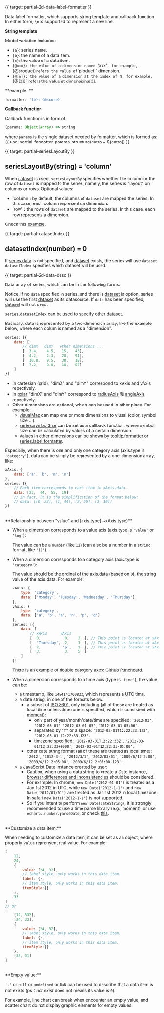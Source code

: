 {{ target: partial-2d-data-label-formatter }}

Data label formatter, which supports string template and callback function. In either form, `\n` is supported to represent a new line.


**String template**

Model variation includes:
+ `{a}`: series name.
+ `{b}`: the name of a data item.
+ `{c}`: the value of a data item.
+ `{@xxx}: the value of a dimension named `'xxx'`, for example, `{@product}` refers the value of `'product'` dimension.
+ `{@[n]}: the value of a dimension at the index of `n`, for example, `{@[3]}` refers the value at dimensions[3].

**example: **
```js
formatter: '{b}: {@score}'
```

**Callback function**

Callback function is in form of:
```js
(params: Object|Array) => string
```
where `params` is the single dataset needed by formatter, which is formed as:
{{ use: partial-formatter-params-structure(extra = ${extra}) }}



{{ target: partial-seriesLayoutBy }}

## seriesLayoutBy(string) = 'column'

When [dataset](~dataset) is used, `seriesLayoutBy` specifies whether the column or the row of `dataset` is mapped to the series, namely, the series is "layout" on columns or rows. Optional values:

+ 'column': by default, the columns of `dataset` are mapped the series. In this case, each column represents a dimension.
+ 'row'：the rows of `dataset` are mapped to the series. In this case, each row represents a dimension.

Check this [example](${galleryEditorPath}dataset-series-layout-by).


{{ target: partial-datasetIndex }}

## datasetIndex(number) = 0

If [series.data](~series.data) is not specified, and [dataset](~dataset) exists, the series will use `dataset`. `datasetIndex` specifies which dataset will be used.



{{ target: partial-2d-data-desc }}

Data array of series, which can be in the following forms:

Notice, if no `data` specified in series, and there is [dataset](~dataset) in option, series will use the first [dataset](~dataset) as its datasource. If `data` has been specified, [dataset](~dataset) will not used.

`series.datasetIndex` can be used to specify other [dataset](~dataset).


Basically, data is represented by a two-dimension array, like the example below, where each colum is named as a "dimension".
```js
series: [{
    data: [
        // dimX   dimY   other dimensions ...
        [  3.4,    4.5,   15,   43],
        [  4.2,    2.3,   20,   91],
        [  10.8,   9.5,   30,   18],
        [  7.2,    8.8,   18,   57]
    ]
}]
```

+ In [cartesian (grid)](~grid), "dimX" and "dimY" correspond to [xAxis](~xAxis) and [yAxis](~yAxis) repectively.
+ In [polar](~polar) "dimX" and "dimY" correspond to [radiusAxis](~radiusAxis) 和 [angleAxis](~anbleAxis) repectively.
+ Other dimensions are optional, which can be used in other place. For example:
    + [visualMap](~visualMap) can map one or more dimensions to viusal (color, symbol size ...).
    + [series.symbolSize](~series.symbolSize) can be set as a callback function, where symbol size can be calculated by values of a certain dimension.
    + Values in other dimensions can be shown by [tooltip.formatter](~tooltip.formatter) or [series.label.formatter](~series.label.formatter).

Especially, when there is one and only one category axis (axis.type is `'category'`), data can be simply be represented by a one-dimension array, like:
```js
xAxis: {
    data: ['a', 'b', 'm', 'n']
},
series: [{
    // Each item corresponds to each item in xAxis.data.
    data: [23,  44,  55,  19]
    // In fact, it is the simplification of the format below:
    // data: [[0, 23], [1, 44], [2, 55], [3, 19]]
}]
```

<br>
**Relationship between "value" and [axis.type](~xAxis.type)**

+ When a dimension corresponds to a value axis (axis.type is `'value'` or `'log'`):

    The value can be a `number` (like `12`) (can also be a number in a `string` format, like `'12'`).

+ When a dimension corresponds to a category axis (axis.type is `'category'`):

    The value should be the ordinal of the axis.data (based on `0`), the string value of the axis.data. For example:
    ```js
    xAxis: {
        type: 'category',
        data: ['Monday', 'Tuesday', 'Wednesday', 'Thursday']
    },
    yAxis: {
        type: 'category',
        data: ['a', 'b', 'm', 'n', 'p', 'q']
    },
    series: [{
        data: [
            // xAxis      yAxis
            [  0,           0,    2  ], // This point is located at xAxis: 'Monday', yAxis: 'a'.
            [  'Thursday',  2,    1  ], // This point is located at xAxis: 'Thursday', yAxis: 'm'.
            [  2,          'p',   2  ], // This point is located at xAxis: 'Wednesday', yAxis: 'p'.
            [  3,           3,    5  ]
        ]
    }]
    ```
    There is an example of double category axes: [Github Punchcard](${galleryEditorPath}scatter-punchCard).

+ When a dimension corresponds to a time axis (type is `'time'`), the value can be:
    + a timestamp, like `1484141700832`, which represents a UTC time.
    + a date string, in one of the formats below:
        + a subset of [ISO 8601](http://www.ecma-international.org/ecma-262/5.1/#sec-15.9.1.15), only including (all of these are treated as local time unless timezone is specified, which is consistent with [moment](https://momentjs.com/)):
            + only part of year/month/date/time are specified: `'2012-03'`, `'2012-03-01'`, `'2012-03-01 05'`, `'2012-03-01 05:06'`.
            + separated by `"T"` or a space: `'2012-03-01T12:22:33.123'`, `'2012-03-01 12:22:33.123'`.
            + timezone specified: `'2012-03-01T12:22:33Z'`, `'2012-03-01T12:22:33+8000'`, `'2012-03-01T12:22:33-05:00'`.
        + other date string format (all of these are treated as local time):
          `'2012'`, `'2012-3-1'`, `'2012/3/1'`, `'2012/03/01'`,
          `'2009/6/12 2:00'`, `'2009/6/12 2:05:08'`, `'2009/6/12 2:05:08.123'`.
    + a JavaScript Date instance created by user:
        + Caution, when using a data string to create a Date instance, [browser differences and inconsistencies](http://dygraphs.com/date-formats.html) should be considered.
        + For example: In chrome, `new Date('2012-01-01')` is treated as a Jan 1st 2012 in UTC, while `new Date('2012-1-1')` and `new Date('2012/01/01')` are treated as Jan 1st 2012 in local timezone. In safari `new Date('2012-1-1')` is not supported.
        + So if you intent to perform `new Date(dateString)`, it is strongly recommended to use a time parse library (e.g., [moment](https://momentjs.com/)), or use `echarts.number.parseDate`, or check [this](http://dygraphs.com/date-formats.html).



<br>
**Customize a data item:**

When needing to customize a data item, it can be set as an object, where property `value` reprensent real value. For example:
```js
[
    12,
    24,
    {
        value: [24, 32],
        // label style, only works in this data item.
        label: {},
        // item style, only works in this data item.
        itemStyle:{}
    },
    33
]
// Or
[
    [12, 332],
    [24, 32],
    {
        value: [24, 32],
        // label style, only works in this data item.
        label: {},
        // item style, only works in this data item.
        itemStyle:{}
    },
    [33, 31]
]
```

<br>
**Empty value:**

`'-'` or `null` or `undefined` or `NaN` can be used to describe that a data item is not exists (ps：*not exist* does not means its value is `0`).

For example, line chart can break when encounter an empty value, and scatter chart do not display graphic elements for empty values.

<br><br>
